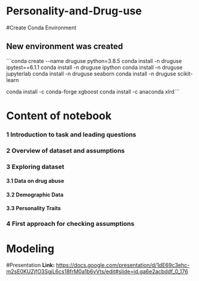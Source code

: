 # Personality-and-Drug-use

#Create Conda Environment
## New environment was created

´´´conda create --name druguse python=3.8.5
conda install -n druguse ipytest==6.1.1
conda install -n druguse ipython
conda install -n druguse jupyterlab
conda install -n druguse seaborn
conda install -n druguse scikit-learn

conda install -c conda-forge xgboost
conda install -c anaconda xlrd´´´

# Content of notebook

### 1 Introduction to task and leading questions

### 2 Overview of dataset and assumptions

### 3 Exploring dataset <br/>
#### 3.1 Data on drug abuse<br/>
#### 3.2 Demographic Data <br/>
#### 3.3 Personality Traits <br/>


### 4 First approach for checking assumptions


# Modeling

#Presentation
**Link:** https://docs.google.com/presentation/d/1dE69c3ehc-m2sE0KUZjfO3SgjL6cs18frM0a1b6vVts/edit#slide=id.ga6e2acbddf_0_176
